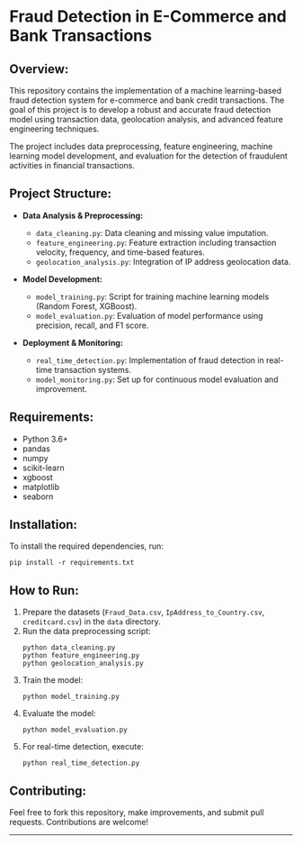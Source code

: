 # Fraud Detection in E-Commerce and Bank Transactions

## Overview:
This repository contains the implementation of a machine learning-based fraud detection system for e-commerce and bank credit transactions. The goal of this project is to develop a robust and accurate fraud detection model using transaction data, geolocation analysis, and advanced feature engineering techniques.

The project includes data preprocessing, feature engineering, machine learning model development, and evaluation for the detection of fraudulent activities in financial transactions.

## Project Structure:
- **Data Analysis & Preprocessing:**
  - `data_cleaning.py`: Data cleaning and missing value imputation.
  - `feature_engineering.py`: Feature extraction including transaction velocity, frequency, and time-based features.
  - `geolocation_analysis.py`: Integration of IP address geolocation data.

- **Model Development:**
  - `model_training.py`: Script for training machine learning models (Random Forest, XGBoost).
  - `model_evaluation.py`: Evaluation of model performance using precision, recall, and F1 score.

- **Deployment & Monitoring:**
  - `real_time_detection.py`: Implementation of fraud detection in real-time transaction systems.
  - `model_monitoring.py`: Set up for continuous model evaluation and improvement.

## Requirements:
- Python 3.6+
- pandas
- numpy
- scikit-learn
- xgboost
- matplotlib
- seaborn

## Installation:
To install the required dependencies, run:
```
pip install -r requirements.txt
```

## How to Run:
1. Prepare the datasets (`Fraud_Data.csv`, `IpAddress_to_Country.csv`, `creditcard.csv`) in the `data` directory.
2. Run the data preprocessing script:
   ```
   python data_cleaning.py
   python feature_engineering.py
   python geolocation_analysis.py
   ```
3. Train the model:
   ```
   python model_training.py
   ```
4. Evaluate the model:
   ```
   python model_evaluation.py
   ```
5. For real-time detection, execute:
   ```
   python real_time_detection.py
   ```

## Contributing:
Feel free to fork this repository, make improvements, and submit pull requests. Contributions are welcome!

---